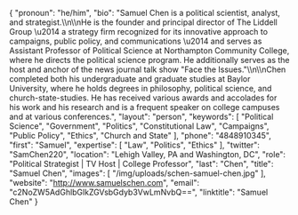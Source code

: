 {
  "pronoun": "he/him",
  "bio": "Samuel Chen is a political scientist, analyst, and strategist.\\\n\\\nHe is the founder and principal director of The Liddell Group \u2014 a strategy firm recognized for its innovative approach to campaigns, public policy, and communications \u2014 and serves as Assistant Professor of Political Science at Northampton Community College, where he directs the political science program. He additionally serves as the host and anchor of the news journal talk show \"Face the Issues.\"\\\n\\\nChen completed both his undergraduate and graduate studies at Baylor University, where he holds degrees in philosophy, political science, and church-state-studies. He has received various awards and accolades for his work and his research and is a frequent speaker on college campuses and at various conferences.",
  "layout": "person",
  "keywords": [
    "Political Science",
    "Government",
    "Politics",
    "Constitutional Law",
    "Campaigns",
    "Public Policy",
    "Ethics",
    "Church and State"
  ],
  "phone": "4848910345",
  "first": "Samuel",
  "expertise": [
    "Law",
    "Politics",
    "Ethics"
  ],
  "twitter": "SamChen220",
  "location": "Lehigh Valley, PA and Washington, DC",
  "role": "Political Strategist | TV Host | College Professor",
  "last": "Chen",
  "title": "Samuel Chen",
  "images": [
    "/img/uploads/schen-samuel-chen.jpg"
  ],
  "website": "http://www.samuelschen.com",
  "email": "c2NoZW5AdGhlbGlkZGVsbGdyb3VwLmNvbQ==",
  "linktitle": "Samuel Chen"
}
